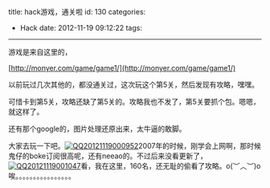 title: hack游戏，通关啦
id: 130
categories:
  - Hack
date: 2012-11-19 09:12:22
tags:
---

游戏是来自这里的，

[http://monyer.com/game/game1/](http://monyer.com/game/game1/)

以前玩过几次其他的，都没通关过，这次玩这个第5关，然后发现有攻略，嘿嘿。

可惜卡到第5关，攻略还缺了第5关的。攻略我也不发了，第5关要抓个包。嗯嗯，就这样了。

还有那个google的，图片处理还原出来，太牛逼的敢脚。

大家去玩一下吧。[![](http://7xnueu.com1.z0.glb.clouddn.com/2012/11/QQ20121119000952-1024x609.png "QQ20121119000952")](http://7xnueu.com1.z0.glb.clouddn.com/2012/11/QQ20121119000952.png)2007年的时候，刚学会上网啊，那时候鬼仔的boke订阅很高呢，还有neeao的。不过后来没看更新了，[![](http://7xnueu.com1.z0.glb.clouddn.com/2012/11/QQ20121119001047-1024x171.png "QQ20121119001047")](http://7xnueu.com1.z0.glb.clouddn.com/2012/11/QQ20121119001047.png)看，我在这里，160名，还无耻的偷看了攻略。o(︶︿︶)o 唉。。。。。。。。。。。。。。。。